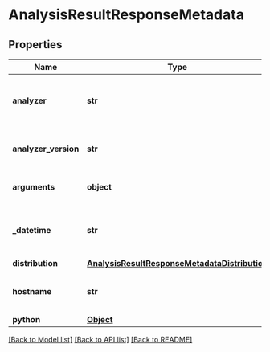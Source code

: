 # AnalysisResultResponseMetadata

## Properties
Name | Type | Description | Notes
------------ | ------------- | ------------- | -------------
**analyzer** | **str** | Analyzer name which handled analysis. | 
**analyzer_version** | **str** | Version of analyzer handling analysis. | 
**arguments** | **object** | Arguments passed to analyzer. | 
**_datetime** | **str** | Date and time of analysis end in ISO format. | 
**distribution** | [**AnalysisResultResponseMetadataDistribution**](AnalysisResultResponseMetadataDistribution.md) |  | 
**hostname** | **str** | Pod name where the analysis was done. | 
**python** | [**Object**](Object.md) |  | 

[[Back to Model list]](../README.md#documentation-for-models) [[Back to API list]](../README.md#documentation-for-api-endpoints) [[Back to README]](../README.md)

